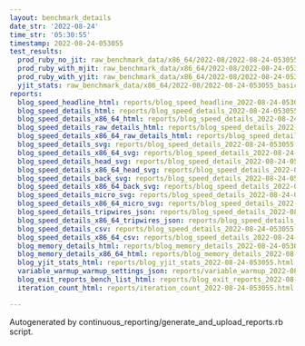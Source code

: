 ```yaml
---
layout: benchmark_details
date_str: '2022-08-24'
time_str: '05:30:55'
timestamp: 2022-08-24-053055
test_results:
  prod_ruby_no_jit: raw_benchmark_data/x86_64/2022-08/2022-08-24-053055_basic_benchmark_prod_ruby_no_jit.json
  prod_ruby_with_mjit: raw_benchmark_data/x86_64/2022-08/2022-08-24-053055_basic_benchmark_prod_ruby_with_mjit.json
  prod_ruby_with_yjit: raw_benchmark_data/x86_64/2022-08/2022-08-24-053055_basic_benchmark_prod_ruby_with_yjit.json
  yjit_stats: raw_benchmark_data/x86_64/2022-08/2022-08-24-053055_basic_benchmark_yjit_stats.json
reports:
  blog_speed_headline_html: reports/blog_speed_headline_2022-08-24-053055.html
  blog_speed_details_html: reports/blog_speed_details_2022-08-24-053055.html
  blog_speed_details_x86_64_html: reports/blog_speed_details_2022-08-24-053055.x86_64.html
  blog_speed_details_raw_details_html: reports/blog_speed_details_2022-08-24-053055.raw_details.html
  blog_speed_details_x86_64_raw_details_html: reports/blog_speed_details_2022-08-24-053055.x86_64.raw_details.html
  blog_speed_details_svg: reports/blog_speed_details_2022-08-24-053055.svg
  blog_speed_details_x86_64_svg: reports/blog_speed_details_2022-08-24-053055.x86_64.svg
  blog_speed_details_head_svg: reports/blog_speed_details_2022-08-24-053055.head.svg
  blog_speed_details_x86_64_head_svg: reports/blog_speed_details_2022-08-24-053055.x86_64.head.svg
  blog_speed_details_back_svg: reports/blog_speed_details_2022-08-24-053055.back.svg
  blog_speed_details_x86_64_back_svg: reports/blog_speed_details_2022-08-24-053055.x86_64.back.svg
  blog_speed_details_micro_svg: reports/blog_speed_details_2022-08-24-053055.micro.svg
  blog_speed_details_x86_64_micro_svg: reports/blog_speed_details_2022-08-24-053055.x86_64.micro.svg
  blog_speed_details_tripwires_json: reports/blog_speed_details_2022-08-24-053055.tripwires.json
  blog_speed_details_x86_64_tripwires_json: reports/blog_speed_details_2022-08-24-053055.x86_64.tripwires.json
  blog_speed_details_csv: reports/blog_speed_details_2022-08-24-053055.csv
  blog_speed_details_x86_64_csv: reports/blog_speed_details_2022-08-24-053055.x86_64.csv
  blog_memory_details_html: reports/blog_memory_details_2022-08-24-053055.html
  blog_memory_details_x86_64_html: reports/blog_memory_details_2022-08-24-053055.x86_64.html
  blog_yjit_stats_html: reports/blog_yjit_stats_2022-08-24-053055.html
  variable_warmup_warmup_settings_json: reports/variable_warmup_2022-08-24-053055.warmup_settings.json
  blog_exit_reports_bench_list_html: reports/blog_exit_reports_2022-08-24-053055.bench_list.html
  iteration_count_html: reports/iteration_count_2022-08-24-053055.html

---
```

Autogenerated by continuous_reporting/generate_and_upload_reports.rb script.
